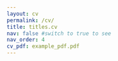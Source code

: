 ```yaml
---
layout: cv
permalink: /cv/
title: titles.cv
nav: false #switch to true to see
nav_order: 4
cv_pdf: example_pdf.pdf
---
```

